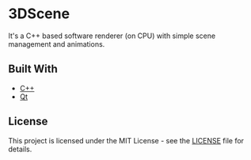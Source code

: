 # 3DScene
It's a C++ based software renderer (on CPU) with simple scene management and animations.

## Built With
* [C++](https://pl.wikipedia.org/wiki/C%2B%2B)
* [Qt](https://www.qt.io)

## License
This project is licensed under the MIT License - see the [LICENSE](LICENSE) file for details.
